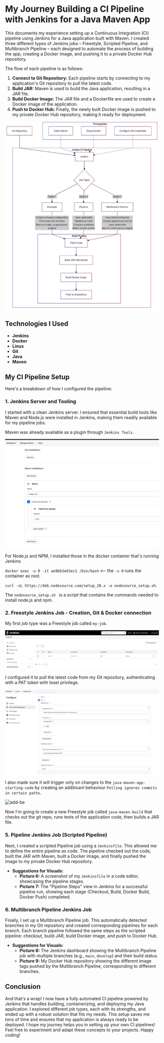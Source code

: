 # My Journey Building a CI Pipeline with Jenkins for a Java Maven App

This documents my experience setting up a Continuous Integration (CI) pipeline using Jenkins for a Java application built with Maven. I created three different types of Jenkins jobs – Freestyle, Scripted Pipeline, and Multibranch Pipeline – each designed to automate the process of building the app, creating a Docker image, and pushing it to a private Docker Hub repository. 

The flow of each pipeline is as follows:

1. **Connect to Git Repository:** Each pipeline starts by connecting to my application's Git repository to pull the latest code.
2. **Build JAR:** Maven is used to build the Java application, resulting in a JAR file.
3. **Build Docker Image:** The JAR file and a Dockerfile are used to create a Docker image of the application.
4. **Push to Docker Hub:** Finally, the newly built Docker image is pushed to my private Docker Hub repository, making it ready for deployment.

![Diagram](https://github.com/Princeton45/jenkins-multi-pipeline/blob/main/images/diagram.jpg)


## Technologies I Used

*   **Jenkins**
*   **Docker** 
*   **Linux**
*   **Git**
*   **Java**
*   **Maven**

## My CI Pipeline Setup

Here's a breakdown of how I configured the pipeline:

### 1. Jenkins Server and Tooling

I started with a clean Jenkins server. I ensured that essential build tools like Maven and Node.js were installed in Jenkins, making them readily available for my pipeline jobs.

Maven was already available as a plugin through `Jenkins Tools`.

![maven-install](https://github.com/Princeton45/jenkins-multi-pipeline/blob/main/images/maven-install.png)

For Node.js and NPM, I installed those in the docker container that's running Jenkins

`docker exec -u 0 -it ae9bb3e63ec1 /bin/bash` <-- the `-u 0` runs the container as root.

`curl -sL https://deb.nodesource.com/setup_20.x -o nodesource_setup.sh`. 

The `nodesource_setup.sh ` is a script that contains the commands needed to install node.js and npm.

### 2. Freestyle Jenkins Job - Creation, Git & Docker connection

My first job type was a Freestyle job called `my-job`.

![freestyle](https://github.com/Princeton45/jenkins-multi-pipeline/blob/main/images/maven-job.png)

I configured it to pull the latest code from my Git repository, authenticating with a PAT token with least privilege.

![git-connection](https://github.com/Princeton45/jenkins-multi-pipeline/blob/main/images/git-connection.png)

I also made sure it will trigger only on changes to the `java-maven-app-starting-code` by creating an additioanl behaviour `Polling ignores commits in certain paths`.

![add-be](https://github.com/Princeton45/jenkins-multi-pipeline/blob/main/images/ad-be.png)

Now I'm going to create a new Freestyle job called `java-maven-build` that checks out the git repo, runs tests of the application code, then builds a JAR file.


### 5. Pipeline Jenkins Job (Scripted Pipeline)

Next, I created a scripted Pipeline job using a `Jenkinsfile`. This allowed me to define the entire pipeline as code. The pipeline checked out the code, built the JAR with Maven, built a Docker image, and finally pushed the image to my private Docker Hub repository.

*   **Suggestions for Visuals:**
    *   **Picture 6:** A screenshot of my `Jenkinsfile` in a code editor, showcasing the pipeline stages.
    *   **Picture 7:** The "Pipeline Steps" view in Jenkins for a successful pipeline run, showing each stage (Checkout, Build, Docker Build, Docker Push) completed.

### 6. Multibranch Pipeline Jenkins Job

Finally, I set up a Multibranch Pipeline job. This automatically detected branches in my Git repository and created corresponding pipelines for each branch. Each branch pipeline followed the same steps as the scripted pipeline: checkout, build JAR, build Docker image, and push to Docker Hub.

*   **Suggestions for Visuals:**
    *   **Picture 8:** The Jenkins dashboard showing the Multibranch Pipeline job with multiple branches (e.g., `main`, `develop`) and their build status.
    *   **Picture 9:** My Docker Hub repository showing the different image tags pushed by the Multibranch Pipeline, corresponding to different branches.

## Conclusion

And that's a wrap! I now have a fully automated CI pipeline powered by Jenkins that handles building, containerizing, and deploying my Java application. I explored different job types, each with its strengths, and ended up with a robust solution that fits my needs. This setup saves me tons of time and ensures that my application is always ready to be deployed. I hope my journey helps you in setting up your own CI pipelines! Feel free to experiment and adapt these concepts to your projects. Happy coding!